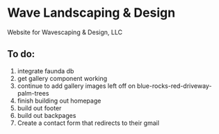 # Wave Landscaping & Design

Website for Wavescaping & Design, LLC 

## To do:
1. integrate faunda db
2. get gallery component working
4. continue to add gallery images left off on blue-rocks-red-driveway-palm-trees
5. finish building out homepage
6. build out footer
7. build out backpages
8. Create a contact form that redirects to their gmail 